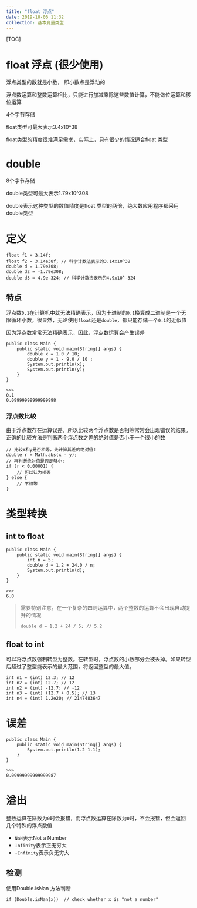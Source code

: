 ```yaml
---
title: "float 浮点"
date: 2019-10-06 11:32
collection: 基本变量类型
---
```

[TOC]



# float 浮点 (很少使用)

浮点类型的数就是小数， 即小数点是浮动的

浮点数运算和整数运算相比，只能进行加减乘除这些数值计算，不能做位运算和移位运算

4个字节存储

float类型可最大表示3.4x10^38

float类型的精度很难满足需求，实际上，只有很少的情况适合float 类型



# double

8个字节存储

double类型可最大表示1.79x10^308

double表示这种类型的数值精度是float 类型的两倍，绝大数应用程序都采用double类型





# 定义

```
float f1 = 3.14f;
float f2 = 3.14e38f; // 科学计数法表示的3.14x10^38
double d = 1.79e308;
double d2 = -1.79e308;
double d3 = 4.9e-324; // 科学计数法表示的4.9x10^-324
```



## 特点

浮点数`0.1`在计算机中就无法精确表示，因为十进制的`0.1`换算成二进制是一个无限循环小数，很显然，无论使用`float`还是`double`，都只能存储一个`0.1`的近似值

因为浮点数常常无法精确表示，因此，浮点数运算会产生误差

```
public class Main {
    public static void main(String[] args) {
        double x = 1.0 / 10;
        double y = 1 - 9.0 / 10 ;
        System.out.println(x);
        System.out.println(y);
    }
}

>>>
0.1
0.09999999999999998
```



### 浮点数比较

由于浮点数存在运算误差，所以比较两个浮点数是否相等常常会出现错误的结果。正确的比较方法是判断两个浮点数之差的绝对值是否小于一个很小的数

```
// 比较x和y是否相等，先计算其差的绝对值:
double r = Math.abs(x - y);
// 再判断绝对值是否足够小:
if (r < 0.00001) {
    // 可以认为相等
} else {
    // 不相等
}
```





# 类型转换



## int to float 

```
public class Main {
    public static void main(String[] args) {
        int n = 5;
        double d = 1.2 + 24.0 / n;
        System.out.println(d);
    }
}

>>>
6.0
```

> 需要特别注意，在一个复杂的四则运算中，两个整数的运算不会出现自动提升的情况
>
> ```
> double d = 1.2 + 24 / 5; // 5.2
> ```



## float to int

可以将浮点数强制转型为整数。在转型时，浮点数的小数部分会被丢掉。如果转型后超过了整型能表示的最大范围，将返回整型的最大值。

```
int n1 = (int) 12.3; // 12
int n2 = (int) 12.7; // 12
int n2 = (int) -12.7; // -12
int n3 = (int) (12.7 + 0.5); // 13
int n4 = (int) 1.2e20; // 2147483647
```





# 误差

```
public class Main {
    public static void main(String[] args) {
        System.out.println(1.2-1.1);
    }
}

>>>
0.09999999999999987
```



# 溢出

整数运算在除数为`0`时会报错，而浮点数运算在除数为`0`时，不会报错，但会返回几个特殊的浮点数值

- `NaN`表示Not a Number
- `Infinity`表示正无穷大
- `-Infinity`表示负无穷大



## 检测

使用Double.isNan 方法判断

``` 
if (Double.isNan(x))  // check whether x is "not a number"
```



